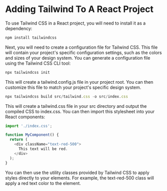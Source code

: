 # Adding Tailwind To A React Project

To use Tailwind CSS in a React project, you will need to install it as a dependency:

```Typescript
npm install tailwindcss
```

Next, you will need to create a configuration file for Tailwind CSS. This file will contain your project's specific configuration settings, such as the colors and sizes of your design system. You can generate a configuration file using the Tailwind CSS CLI tool:

```Typescript
npx tailwindcss init
```

This will create a tailwind.config.js file in your project root. You can then customize this file to match your project's specific design system.


```Typescript
npx tailwindcss build src/tailwind.css -o src/index.css
```

This will create a tailwind.css file in your src directory and output the compiled CSS to index.css. You can then import this stylesheet into your React components:

```Typescript
import './index.css';

function MyComponent() {
  return (
    <div className="text-red-500">
      This text will be red.
    </div>
  );
}
```

You can then use the utility classes provided by Tailwind CSS to apply styles directly to your elements. For example, the text-red-500 class will apply a red text color to the element.